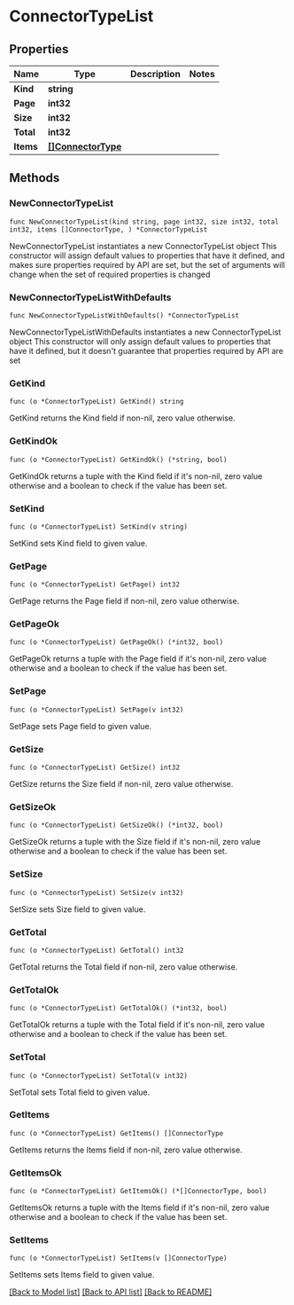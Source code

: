 # ConnectorTypeList

## Properties

Name | Type | Description | Notes
------------ | ------------- | ------------- | -------------
**Kind** | **string** |  | 
**Page** | **int32** |  | 
**Size** | **int32** |  | 
**Total** | **int32** |  | 
**Items** | [**[]ConnectorType**](ConnectorType.md) |  | 

## Methods

### NewConnectorTypeList

`func NewConnectorTypeList(kind string, page int32, size int32, total int32, items []ConnectorType, ) *ConnectorTypeList`

NewConnectorTypeList instantiates a new ConnectorTypeList object
This constructor will assign default values to properties that have it defined,
and makes sure properties required by API are set, but the set of arguments
will change when the set of required properties is changed

### NewConnectorTypeListWithDefaults

`func NewConnectorTypeListWithDefaults() *ConnectorTypeList`

NewConnectorTypeListWithDefaults instantiates a new ConnectorTypeList object
This constructor will only assign default values to properties that have it defined,
but it doesn't guarantee that properties required by API are set

### GetKind

`func (o *ConnectorTypeList) GetKind() string`

GetKind returns the Kind field if non-nil, zero value otherwise.

### GetKindOk

`func (o *ConnectorTypeList) GetKindOk() (*string, bool)`

GetKindOk returns a tuple with the Kind field if it's non-nil, zero value otherwise
and a boolean to check if the value has been set.

### SetKind

`func (o *ConnectorTypeList) SetKind(v string)`

SetKind sets Kind field to given value.


### GetPage

`func (o *ConnectorTypeList) GetPage() int32`

GetPage returns the Page field if non-nil, zero value otherwise.

### GetPageOk

`func (o *ConnectorTypeList) GetPageOk() (*int32, bool)`

GetPageOk returns a tuple with the Page field if it's non-nil, zero value otherwise
and a boolean to check if the value has been set.

### SetPage

`func (o *ConnectorTypeList) SetPage(v int32)`

SetPage sets Page field to given value.


### GetSize

`func (o *ConnectorTypeList) GetSize() int32`

GetSize returns the Size field if non-nil, zero value otherwise.

### GetSizeOk

`func (o *ConnectorTypeList) GetSizeOk() (*int32, bool)`

GetSizeOk returns a tuple with the Size field if it's non-nil, zero value otherwise
and a boolean to check if the value has been set.

### SetSize

`func (o *ConnectorTypeList) SetSize(v int32)`

SetSize sets Size field to given value.


### GetTotal

`func (o *ConnectorTypeList) GetTotal() int32`

GetTotal returns the Total field if non-nil, zero value otherwise.

### GetTotalOk

`func (o *ConnectorTypeList) GetTotalOk() (*int32, bool)`

GetTotalOk returns a tuple with the Total field if it's non-nil, zero value otherwise
and a boolean to check if the value has been set.

### SetTotal

`func (o *ConnectorTypeList) SetTotal(v int32)`

SetTotal sets Total field to given value.


### GetItems

`func (o *ConnectorTypeList) GetItems() []ConnectorType`

GetItems returns the Items field if non-nil, zero value otherwise.

### GetItemsOk

`func (o *ConnectorTypeList) GetItemsOk() (*[]ConnectorType, bool)`

GetItemsOk returns a tuple with the Items field if it's non-nil, zero value otherwise
and a boolean to check if the value has been set.

### SetItems

`func (o *ConnectorTypeList) SetItems(v []ConnectorType)`

SetItems sets Items field to given value.



[[Back to Model list]](../README.md#documentation-for-models) [[Back to API list]](../README.md#documentation-for-api-endpoints) [[Back to README]](../README.md)


